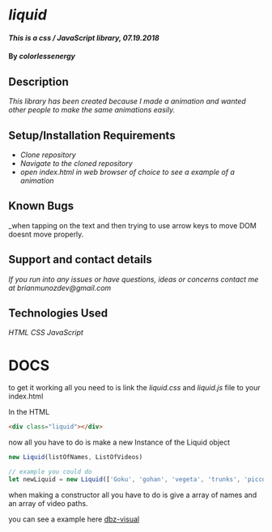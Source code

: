 # _liquid_

#### _This is a css / JavaScript library, 07.19.2018_

#### By _**colorlessenergy**_

## Description

_This library has been created because I made a animation and wanted other people to make the same animations easily._

## Setup/Installation Requirements

* _Clone repository_
* _Navigate to the cloned repository_
* _open index.html in web browser of choice to see a example of a animation_

## Known Bugs

_when tapping on the text and then trying to use arrow keys to move DOM doesnt move properly.

## Support and contact details

_If you run into any issues or have questions, ideas or concerns contact me at brianmunozdev@gmail.com_

## Technologies Used

_HTML_
_CSS_
_JavaScript_


# DOCS

to get it working all you need to is link the _liquid.css_ and _liquid.js_ file to your index.html

In the HTML

```html
<div class="liquid"></div>
````

now all you have to do is make a new Instance of the Liquid object

```javascript
new Liquid(listOfNames, ListOfVideos)

// example you could do
let newLiquid = new Liquid(['Goku', 'gohan', 'vegeta', 'trunks', 'piccolo', 'krillen'], ['assets/goku.mp4', 'assets/gohan.mp4', 'assets/vegeta.mp4', 'assets/trunks.mp4', 'assets/piccolo.mp4', 'assets/krillen.mp4'])
````
when making a constructor all you have to do is give a array of names and an array of video paths.

you can see a example here [dbz-visual](https://colorlessenergy.github.io/liquid/)
